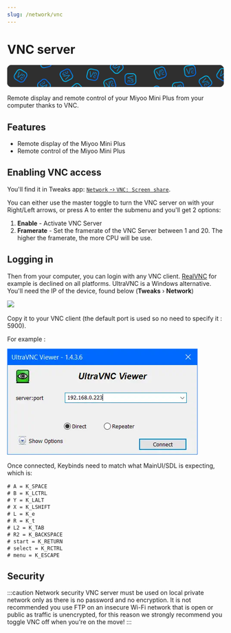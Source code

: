 ```yaml
---
slug: /network/vnc
---
```



# VNC server

![](./assets/vnc.webp)

Remote display and remote control of your Miyoo Mini Plus from your computer thanks to VNC.


## Features

- Remote display of the Miyoo Mini Plus
- Remote control of the Miyoo Mini Plus


## Enabling VNC access

You'll find it in Tweaks app: [`Network` -› `VNC: Screen share`](/docs/apps/tweaks#vnc-screen-share).

You can either use the master toggle to turn the VNC server on with your Right/Left arrows, or press A to enter the submenu and you'll get 2 options:

1. **Enable** - Activate VNC Server
2. **Framerate** - Set the framerate of the VNC Server between 1 and 20. The higher the framerate, the more CPU will be use.

## Logging in


Then from your computer, you can login with any VNC client. [RealVNC](https://www.realvnc.com/fr/connect/download/viewer/) for example is declined on all platforms. UltraVNC is a Windows alternative.
You'll need the IP of the device, found below (**Tweaks** › **Network**)

![](https://github.com/OnionUI/Onion/assets/47260768/23ee6dbf-48c8-4484-b98b-9a8642b8fd49)

Copy it to your VNC client (the default port is used so no need to specify it : 5900).

For example : 

![](./assets/vnc-client.webp)

Once connected, Keybinds need to match what MainUI/SDL is expecting, which is:

```
# A = K_SPACE
# B = K_LCTRL
# Y = K_LALT
# X = K_LSHIFT
# L = K_e
# R = K_t
# L2 = K_TAB
# R2 = K_BACKSPACE
# start = K_RETURN
# select = K_RCTRL
# menu = K_ESCAPE
```

## Security

:::caution Network security
VNC server must be used on local private network only as there is no password and no encryption. It is not recommended you use FTP on an insecure Wi-Fi network that is open or public as traffic is unencrypted, for this reason we strongly recommend you toggle VNC off when you're on the move!
:::
